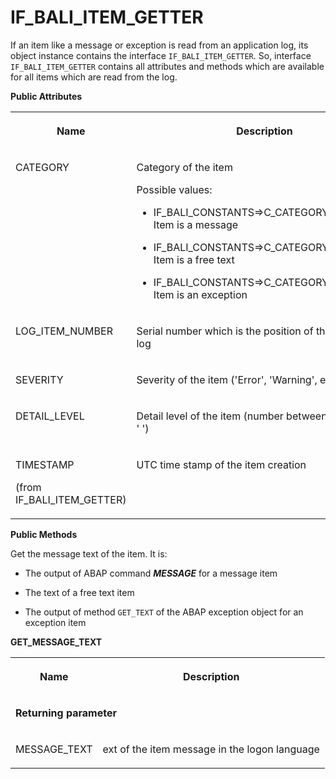 <!-- loio5ff735cf11874b31abc0a8130baaffb8 -->

# IF\_BALI\_ITEM\_GETTER

If an item like a message or exception is read from an application log, its object instance contains the interface `IF_BALI_ITEM_GETTER`. So, interface `IF_BALI_ITEM_GETTER` contains all attributes and methods which are available for all items which are read from the log.

**Public Attributes**


<table>
<tr>
<th valign="top">

Name



</th>
<th valign="top">

Description



</th>
</tr>
<tr>
<td valign="top">

CATEGORY



</td>
<td valign="top">

Category of the item

Possible values:

-   IF\_BALI\_CONSTANTS=\>C\_CATEGORY\_MESSAGE: Item is a message

-   IF\_BALI\_CONSTANTS=\>C\_CATEGORY\_FREE\_TEXT: Item is a free text

-   IF\_BALI\_CONSTANTS=\>C\_CATEGORY\_EXCEPTION: Item is an exception




</td>
</tr>
<tr>
<td valign="top">

LOG\_ITEM\_NUMBER



</td>
<td valign="top">

Serial number which is the position of the item in the log



</td>
</tr>
<tr>
<td valign="top">

SEVERITY



</td>
<td valign="top">

Severity of the item \('Error', 'Warning', etc\)



</td>
</tr>
<tr>
<td valign="top">

DETAIL\_LEVEL



</td>
<td valign="top">

Detail level of the item \(number between '1' and '9' or ' '\)



</td>
</tr>
<tr>
<td valign="top">

TIMESTAMP

\(from IF\_BALI\_ITEM\_GETTER\)



</td>
<td valign="top">

UTC time stamp of the item creation



</td>
</tr>
</table>

**Public Methods**



Get the message text of the item. It is:

-   The output of ABAP command ***MESSAGE*** for a message item

-   The text of a free text item

-   The output of method `GET_TEXT` of the ABAP exception object for an exception item


**GET\_MESSAGE\_TEXT**


<table>
<tr>
<th valign="top">

Name



</th>
<th valign="top">

Description



</th>
</tr>
<tr>
<td valign="top" colspan="2">

**Returning parameter**



</td>
</tr>
<tr>
<td valign="top">

MESSAGE\_TEXT



</td>
<td valign="top">

ext of the item message in the logon language



</td>
</tr>
</table>

